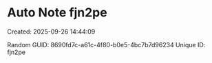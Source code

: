 ﻿# Auto Note fjn2pe
Created: 2025-09-26 14:44:09

Random GUID: 8690fd7c-a61c-4f80-b0e5-4bc7b7d96234
Unique ID: fjn2pe

